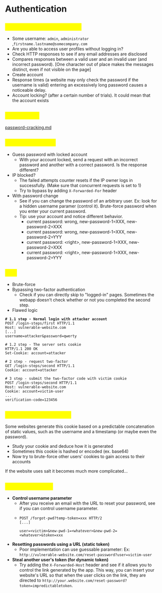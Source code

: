 # Authentication

## <mark style="color:yellow;">Usernames enumeration</mark>

* Some username: `admin`, `administrator` ,`firstname.lastname@somecompany.com`
* Are you able to access user profiles without logging in?
* Check HTTP responses to see if any email addresses are disclosed
* Compares responses between a valid user and an invalid user (and incorrect password). \[One character out of place makes the messages distinct, even if not visible on the page]
* Create account
* Response times (a website may only check the password if the username is valid) entering an excessively long password causes a noticeable delay.
* Account locking? (after a certain number of trials). It could mean that the account exists

## <mark style="color:yellow;">Passwords</mark>

[password-cracking.md](../../iv-miscellaneous/password-cracking.md "mention")

## <mark style="color:yellow;">Account locking</mark>

* Guess password with locked account&#x20;
  * With your account locked, send a request with an incorrect password and another with a correct password. Is the response different?
* IP blocked?
  * The failed attempts counter resets if the IP owner logs in successfully. (Make sure that concurrent requests is set to 1)&#x20;
  * Try to bypass by adding `X-Forwarded-For` header
* With password change
  * See if you can change the password of an arbitrary user. Ex: look for a hidden username paramer (control it).  Brute-force password when you enter your current password.
  * Tip: use your account and notice different behavior.
    * current password: wrong, new-password-1=XXX, new-password-2=XXX
    * current password: wrong, new-password-1=XXX, new-password-2=YYY
    * current password: \<right>, new-password-1=XXX, new-password-2=XXX
    * current password: \<right>, new-password-1=XXX, new-password-2=YYY

## <mark style="color:yellow;">2FA</mark> <a href="#bypassing-two-factor-authentication" id="bypassing-two-factor-authentication"></a>

* Brute-force
* Bypassing two-factor authentication
  * Check if you can directly skip to "logged-in" pages. Sometimes the webapp doesn't check whether or not you completed the second step.
* Flawed logic

<pre class="language-http"><code class="lang-http"><strong># 1.1 step - Normal login with attacker account
</strong>POST /login-steps/first HTTP/1.1
Host: vulnerable-website.com
[...]
username=attacker&#x26;password=qwerty
</code></pre>

```http
# 1.2 step - The server sets cookie
HTTP/1.1 200 OK
Set-Cookie: account=attacker
```

```http
# 2 step - request two-factor
GET /login-steps/second HTTP/1.1
Cookie: account=attacker
```

```http
# 3 step - submit the two-factor code with victim cookie
POST /login-steps/second HTTP/1.1
Host: vulnerable-website.com
Cookie: account=victim-user
...
verification-code=123456
```

## <mark style="color:yellow;">Remember me option</mark>

Some websites generate this cookie based on a predictable concatenation of static values, such as the username and a timestamp (or maybe even the password).

* Study your cookie and deduce how it is generated
* Sometimes this cookie is hashed or encoded (ex. base64)
* Now try to brute-force other users' cookies to gain access to their accounts

If the website uses salt it becomes much more complicated...

## <mark style="color:yellow;">Password reset</mark>

* **Control username parameter**
  * After you receive an email with the URL to reset your password, see if you can control username parameter.
  * ```http
    POST /forgot-pwd?temp-token=xxx HTTP/2
    [...]

    user=<victim>&new-pwd-1=<whatever>&new-pwd-2=<whatever>&token=xxx
    ```
* **Resetting passwords using a URL (static token)**
  * Poor implementation can use guessable parameter: Ex: `http://vulnerable-website.com/reset-password?user=victim-user`
* **Steal another user's token (for dynamic token)**
  * Try adding the `X-Forwarded-Host` header and see if it allows you to control the link generated by the app. This way, you can insert your website's URL so that when the user clicks on the link, they are directed to `http://your.website.com/reset-password?token=impredictabletoken`.
